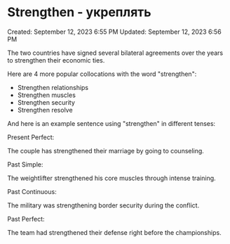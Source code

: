 # Strengthen - укреплять

Created: September 12, 2023 6:55 PM
Updated: September 12, 2023 6:56 PM

The two countries have signed several bilateral agreements over the years to strengthen their economic ties.

Here are 4 more popular collocations with the word "strengthen":

- Strengthen relationships
- Strengthen muscles
- Strengthen security
- Strengthen resolve

And here is an example sentence using "strengthen" in different tenses:

Present Perfect:

The couple has strengthened their marriage by going to counseling.

Past Simple:

The weightlifter strengthened his core muscles through intense training.

Past Continuous:

The military was strengthening border security during the conflict.

Past Perfect:

The team had strengthened their defense right before the championships.